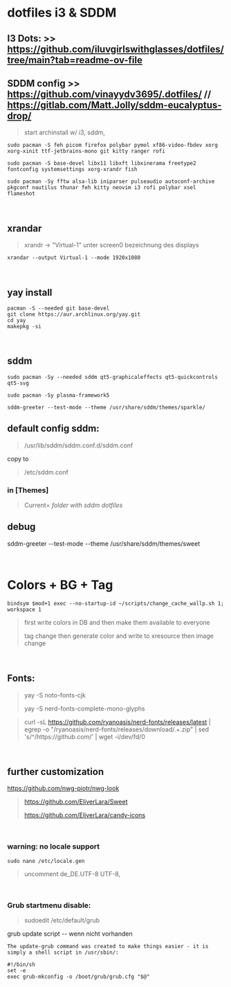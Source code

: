 # dotfiles i3 & SDDM

## I3 Dots: >> https://github.com/iluvgirlswithglasses/dotfiles/tree/main?tab=readme-ov-file
## SDDM config >> https://github.com/vinayydv3695/.dotfiles/ // https://gitlab.com/Matt.Jolly/sddm-eucalyptus-drop/


> start archinstall w/ i3, sddm,
```
sudo pacman -S feh picom firefox polybar pymol xf86-video-fbdev xorg xorg-xinit ttf-jetbrains-mono git kitty ranger rofi
```
```
sudo pacman -S base-devel libx11 libxft libxinerama freetype2 fontconfig systemsettings xorg-xrandr fish
```
```
sudo pacman -Sy fftw alsa-lib iniparser pulseaudio autoconf-archive pkgconf nautilus thunar feh kitty neovim i3 rofi polybar xsel flameshot
```

$~~$

## xrandar 
>xrandr -> "Virtual-1" unter screen0 bezeichnung des displays
```
xrandar --output Virtual-1 --mode 1920x1080
```




$~~$

## yay install

```
pacman -S --needed git base-devel
git clone https://aur.archlinux.org/yay.git
cd yay
makepkg -si
```

$~~$

## sddm
```
sudo pacman -Sy --needed sddm qt5-graphicaleffects qt5-quickcontrols qt5-svg
```
```
sudo pacman -Sy plasma-framework5
```
```
sddm-greeter --test-mode --theme /usr/share/sddm/themes/sparkle/
```

## default config sddm:
> /usr/lib/sddm/sddm.conf.d/sddm.conf
> 
copy to 

> /etc/sddm.conf
> 

### in [Themes]
>Current= *folder with sddm dotfiles*

## debug
sddm-greeter --test-mode --theme /usr/share/sddm/themes/sweet

$~~$

# Colors + BG + Tag
```
bindsym $mod+1 exec --no-startup-id ~/scripts/change_cache_wallp.sh 1; workspace 1
```
>first write colors in DB and then make them available to everyone
>
>tag change then generate color and write to xresource then image change

$~~$

## Fonts:
> yay -S noto-fonts-cjk
> 
> yay -S nerd-fonts-complete-mono-glyphs

> curl -sL https://github.com/ryanoasis/nerd-fonts/releases/latest | egrep -o "/ryanoasis/nerd-fonts/releases/download/.+\.zip" | sed 's/^/https:\/\/github.com/' | wget -i/dev/fd/0

$~~$

## further customization
https://github.com/nwg-piotr/nwg-look

> https://github.com/EliverLara/Sweet
>
> https://github.com/EliverLara/candy-icons

$~~$

### warning: no locale support
```sudo nano /etc/locale.gen```
>uncomment de_DE.UTF-8 UTF-8,

$~~$

### Grub startmenu disable:

>sudoedit /etc/default/grub

grub update script -- wenn nicht vorhanden
```
The update-grub command was created to make things easier - it is simply a shell script in /usr/sbin/:
```

```
#!/bin/sh
set -e
exec grub-mkconfig -o /boot/grub/grub.cfg "$@"
```
